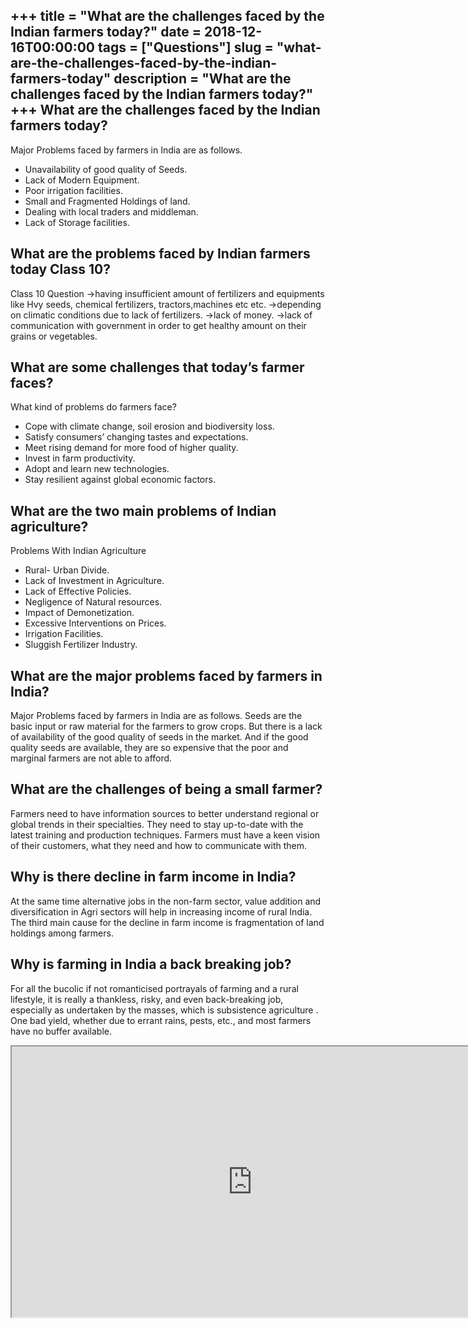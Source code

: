 +++
title = "What are the challenges faced by the Indian farmers today?"
date = 2018-12-16T00:00:00
tags = ["Questions"]
slug = "what-are-the-challenges-faced-by-the-indian-farmers-today"
description = "What are the challenges faced by the Indian farmers today?"
+++
What are the challenges faced by the Indian farmers today?
----------------------------------------------------------

Major Problems faced by farmers in India are as follows.

- Unavailability of good quality of Seeds.
- Lack of Modern Equipment.
- Poor irrigation facilities.
- Small and Fragmented Holdings of land.
- Dealing with local traders and middleman.
- Lack of Storage facilities.

What are the problems faced by Indian farmers today Class 10?
-------------------------------------------------------------

Class 10 Question →having insufficient amount of fertilizers and equipments like Hvy seeds, chemical fertilizers, tractors,machines etc etc. →depending on climatic conditions due to lack of fertilizers. →lack of money. →lack of communication with government in order to get healthy amount on their grains or vegetables.

What are some challenges that today’s farmer faces?
---------------------------------------------------

What kind of problems do farmers face?

- Cope with climate change, soil erosion and biodiversity loss.
- Satisfy consumers’ changing tastes and expectations.
- Meet rising demand for more food of higher quality.
- Invest in farm productivity.
- Adopt and learn new technologies.
- Stay resilient against global economic factors.

What are the two main problems of Indian agriculture?
-----------------------------------------------------

Problems With Indian Agriculture

- Rural- Urban Divide.
- Lack of Investment in Agriculture.
- Lack of Effective Policies.
- Negligence of Natural resources.
- Impact of Demonetization.
- Excessive Interventions on Prices.
- Irrigation Facilities.
- Sluggish Fertilizer Industry.

What are the major problems faced by farmers in India?
------------------------------------------------------

Major Problems faced by farmers in India are as follows. Seeds are the basic input or raw material for the farmers to grow crops. But there is a lack of availability of the good quality of seeds in the market. And if the good quality seeds are available, they are so expensive that the poor and marginal farmers are not able to afford.

What are the challenges of being a small farmer?
------------------------------------------------

Farmers need to have information sources to better understand regional or global trends in their specialties. They need to stay up-to-date with the latest training and production techniques. Farmers must have a keen vision of their customers, what they need and how to communicate with them.

Why is there decline in farm income in India?
---------------------------------------------

At the same time alternative jobs in the non-farm sector, value addition and diversification in Agri sectors will help in increasing income of rural India. The third main cause for the decline in farm income is fragmentation of land holdings among farmers.

Why is farming in India a back breaking job?
--------------------------------------------

For all the bucolic if not romanticised portrayals of farming and a rural lifestyle, it is really a thankless, risky, and even back-breaking job, especially as undertaken by the masses, which is subsistence agriculture . One bad yield, whether due to errant rains, pests, etc., and most farmers have no buffer available.

<iframe allow="accelerometer; autoplay; clipboard-write; encrypted-media; gyroscope; picture-in-picture" allowfullscreen="" class="__youtube_prefs__  epyt-is-override  no-lazyload" data-no-lazy="1" data-origheight="433" data-origwidth="770" data-skipgform_ajax_framebjll="" height="433" id="_ytid_69388" loading="lazy" src="https://www.youtube.com/embed/quEP7YdluG0?enablejsapi=1&autoplay=0&cc_load_policy=0&cc_lang_pref=&iv_load_policy=1&loop=0&modestbranding=0&rel=1&fs=1&playsinline=0&autohide=2&theme=dark&color=red&controls=1&" title="YouTube player" width="770"></iframe>